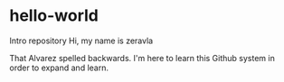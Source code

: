 # hello-world
Intro repository
Hi, my name is zeravla

That Alvarez spelled backwards. I'm  here to learn this Github system in order to expand and learn.
